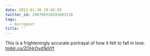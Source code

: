 ```yaml
---
date: 2013-01-30 19:42:43
twitter_id: 296780516592603136
tags:
  - micropost
title: ''
---
```


This is a frighteningly accurate portrayal of how it felt to fall in love. [tmblr.co/ZOHrOyd1khYf](http://tmblr.co/ZOHrOyd1khYf)
